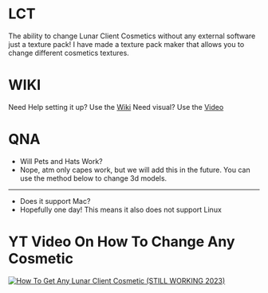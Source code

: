 # LCT
The ability to change Lunar Client Cosmetics without any external software just a texture pack!
I have made a texture pack maker that allows you to change different cosmetics textures.

# WIKI
Need Help setting it up? Use the [Wiki](https://github.com/JustAiden9/LCT/wiki)
Need visual? Use the [Video](https://www.youtube.com/watch?v=VdBQ7X5Shq0&t=67s)

# QNA
- Will Pets and Hats Work?
- Nope, atm only capes work, but we will add this in the future. You can use the method below to change 3d models.
- ------------
- Does it support Mac?
- Hopefully one day! This means it also does not support Linux
  
# YT Video On How To Change Any Cosmetic
[![How To Get Any Lunar Client Cosmetic (STILL WORKING 2023)](https://media.discordapp.net/attachments/948341972245049385/1173450451807637504/New_Project_7.png?ex=6563ffe5&is=65518ae5&hm=ffe421f87928a6ddd63515d7f21d6e5f4ce5f9182d9d4f7fee914f24f3837d2d&=&width=1073&height=604)](https://youtu.be/AUErp-Wi7KY?si=fGGt61XmBliBAiHj "How To Get Any Lunar Client Cosmetic (STILL WORKING 2023)")
